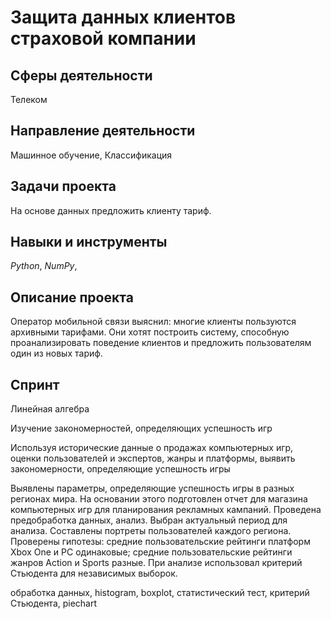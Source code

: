 # Защита данных клиентов страховой компании

## Сферы деятельности 
Телеком

## Направление деятельности 
Машинное обучение, Классификация

## Задачи проекта
На основе данных предложить клиенту тариф.

## Навыки и инструменты
*Python*, *NumPy*, 

## Описание проекта
Оператор мобильной связи выяснил: многие клиенты пользуются архивными тарифами. Они хотят построить систему, способную проанализировать поведение клиентов и предложить пользователям один из новых тариф.

## Спринт 
Линейная алгебра


Изучение закономерностей, определяющих успешность игр

Используя исторические данные о продажах компьютерных игр, оценки пользователей и экспертов, жанры и платформы, выявить закономерности, определяющие успешность игры 

Выявлены параметры, определяющие успешность игры в разных регионах мира. На
основании этого подготовлен отчет для магазина компьютерных игр для планирования
рекламных кампаний. Проведена предобработка данных, анализ. Выбран актуальный
период для анализа. Составлены портреты пользователей каждого региона. Проверены
гипотезы: средние пользовательские рейтинги платформ Xbox One и PC одинаковые;
средние пользовательские рейтинги жанров Action и Sports разные. При анализе использовал критерий Стьюдента для независимых выборок.

обработка данных, histogram, boxplot, статистический тест,
критерий Стьюдента, piechart

